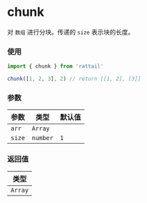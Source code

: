 # chunk

对 `数组` 进行分块。传递的 `size` 表示块的长度。

### 使用

```ts
import { chunk } from 'rattail'

chunk([1, 2, 3], 2) // return [[1, 2], [3]]
```

### 参数

| 参数   | 类型     | 默认值 |
| ------ | -------- | ------ |
| `arr`  | `Array`  |        |
| `size` | `number` | `1`    |

### 返回值

| 类型    |
| ------- |
| `Array` |
